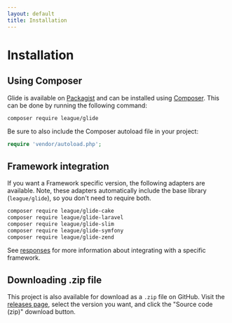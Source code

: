 ```yaml
---
layout: default
title: Installation
---
```


# Installation

## Using Composer

Glide is available on [Packagist](https://packagist.org/packages/league/glide) and can be installed using [Composer](https://getcomposer.org/). This can be done by running the following command:

~~~ bash
composer require league/glide
~~~

Be sure to also include the Composer autoload file in your project:

~~~ php
require 'vendor/autoload.php';
~~~

## Framework integration

If you want a Framework specific version, the following adapters are available. Note, these adapters automatically include the base library (`league/glide`), so you don't need to require both.

~~~ bash
composer require league/glide-cake
composer require league/glide-laravel
composer require league/glide-slim
composer require league/glide-symfony
composer require league/glide-zend
~~~

<p class="message-notice">See <a href="/1.0/config/responses/">responses</a> for more information about integrating with a specific framework.</p>

## Downloading .zip file

This project is also available for download as a `.zip` file on GitHub. Visit the [releases page](https://github.com/thephpleague/glide/releases), select the version you want, and click the "Source code (zip)" download button.
